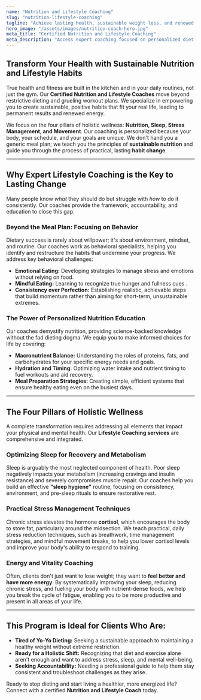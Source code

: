 ```yaml
---
name: "Nutrition and Lifestyle Coaching"
slug: "nutrition-lifestyle-coaching"
tagline: "Achieve lasting health, sustainable weight loss, and renewed energy with personalized nutrition and habit coaching."
hero_image: "/assets/images/nutrition-coach-hero.jpg"
meta_title: "Certified Nutrition and Lifestyle Coaching"
meta_description: "Access expert coaching focused on personalized diet plans, habit formation, stress management, and improved sleep quality for long-term health transformation."
---
```

## Transform Your Health with Sustainable Nutrition and Lifestyle Habits

True health and fitness are built in the kitchen and in your daily routines, not just the gym. Our **Certified Nutrition and Lifestyle Coaches** move beyond restrictive dieting and grueling workout plans. We specialize in empowering you to create sustainable, positive habits that fit your real life, leading to permanent results and renewed energy.

We focus on the four pillars of holistic wellness: **Nutrition, Sleep, Stress Management, and Movement**. Our coaching is personalized because your body, your schedule, and your goals are unique. We don't hand you a generic meal plan; we teach you the principles of **sustainable nutrition** and guide you through the process of practical, lasting **habit change**.

---

## Why Expert Lifestyle Coaching is the Key to Lasting Change

Many people know *what* they should do but struggle with *how* to do it consistently. Our coaches provide the framework, accountability, and education to close this gap.

### Beyond the Meal Plan: Focusing on Behavior
Dietary success is rarely about willpower; it's about environment, mindset, and routine. Our coaches work as behavioral specialists, helping you identify and restructure the habits that undermine your progress. We address key behavioral challenges:
* **Emotional Eating:** Developing strategies to manage stress and emotions without relying on food.
* **Mindful Eating:** Learning to recognize true hunger and fullness cues .
* **Consistency over Perfection:** Establishing realistic, achievable steps that build momentum rather than aiming for short-term, unsustainable extremes.

### The Power of Personalized Nutrition Education
Our coaches demystify nutrition, providing science-backed knowledge without the fad dieting dogma. We equip you to make informed choices for life by covering:
* **Macronutrient Balance:** Understanding the roles of proteins, fats, and carbohydrates for your specific energy needs and goals.
* **Hydration and Timing:** Optimizing water intake and nutrient timing to fuel workouts and aid recovery.
* **Meal Preparation Strategies:** Creating simple, efficient systems that ensure healthy eating even on the busiest days.

---

## The Four Pillars of Holistic Wellness

A complete transformation requires addressing all elements that impact your physical and mental health. Our **Lifestyle Coaching services** are comprehensive and integrated.

### Optimizing Sleep for Recovery and Metabolism
Sleep is arguably the most neglected component of health. Poor sleep negatively impacts your metabolism (increasing cravings and insulin resistance) and severely compromises muscle repair. Our coaches help you build an effective **"sleep hygiene"** routine, focusing on consistency, environment, and pre-sleep rituals to ensure restorative rest.

### Practical Stress Management Techniques
Chronic stress elevates the hormone **cortisol**, which encourages the body to store fat, particularly around the midsection. We teach practical, daily stress reduction techniques, such as breathwork, time management strategies, and mindful movement breaks, to help you lower cortisol levels and improve your body's ability to respond to training.

### Energy and Vitality Coaching
Often, clients don't just want to lose weight; they want to **feel better and have more energy**. By systematically improving your sleep, reducing chronic stress, and fueling your body with nutrient-dense foods, we help you break the cycle of fatigue, enabling you to be more productive and present in all areas of your life.

---

## This Program is Ideal for Clients Who Are:

* **Tired of Yo-Yo Dieting:** Seeking a sustainable approach to maintaining a healthy weight without extreme restriction.
* **Ready for a Holistic Shift:** Recognizing that diet and exercise alone aren't enough and want to address stress, sleep, and mental well-being.
* **Seeking Accountability:** Needing a professional guide to help them stay consistent and troubleshoot challenges as they arise.

Ready to stop dieting and start living a healthier, more energized life? Connect with a certified **Nutrition and Lifestyle Coach** today.